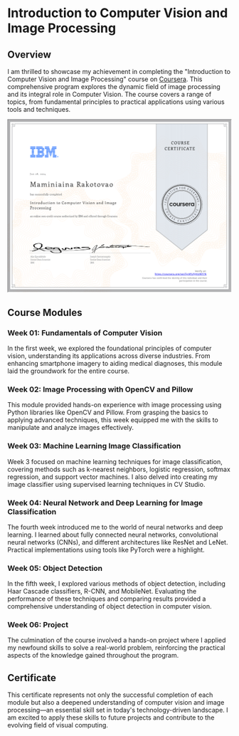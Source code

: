 # Introduction to Computer Vision and Image Processing

## Overview

I am thrilled to showcase my achievement in completing the "Introduction to Computer Vision and Image Processing" course on [Coursera](https://www.coursera.org/learn/introduction-computer-vision-watson-opencv). This comprehensive program explores the dynamic field of image processing and its integral role in Computer Vision. The course covers a range of topics, from fundamental principles to practical applications using various tools and techniques.

<p align="center">
	<img src="./image/Certificate.png" alt="" width="900">
</p>

## Course Modules

### Week 01: Fundamentals of Computer Vision

In the first week, we explored the foundational principles of computer vision, understanding its applications across diverse industries. From enhancing smartphone imagery to aiding medical diagnoses, this module laid the groundwork for the entire course.

### Week 02: Image Processing with OpenCV and Pillow

This module provided hands-on experience with image processing using Python libraries like OpenCV and Pillow. From grasping the basics to applying advanced techniques, this week equipped me with the skills to manipulate and analyze images effectively.

### Week 03: Machine Learning Image Classification

Week 3 focused on machine learning techniques for image classification, covering methods such as k-nearest neighbors, logistic regression, softmax regression, and support vector machines. I also delved into creating my image classifier using supervised learning techniques in CV Studio.

### Week 04: Neural Network and Deep Learning for Image Classification

The fourth week introduced me to the world of neural networks and deep learning. I learned about fully connected neural networks, convolutional neural networks (CNNs), and different architectures like ResNet and LeNet. Practical implementations using tools like PyTorch were a highlight.

### Week 05: Object Detection

In the fifth week, I explored various methods of object detection, including Haar Cascade classifiers, R-CNN, and MobileNet. Evaluating the performance of these techniques and comparing results provided a comprehensive understanding of object detection in computer vision.

### Week 06: Project

The culmination of the course involved a hands-on project where I applied my newfound skills to solve a real-world problem, reinforcing the practical aspects of the knowledge gained throughout the program.

## Certificate

This certificate represents not only the successful completion of each module but also a deepened understanding of computer vision and image processing—an essential skill set in today's technology-driven landscape. I am excited to apply these skills to future projects and contribute to the evolving field of visual computing.


